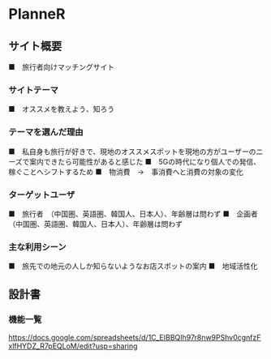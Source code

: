 # PlanneR

## サイト概要
■　旅行者向けマッチングサイト

### サイトテーマ
■　オススメを教えよう、知ろう

### テーマを選んだ理由
■　私自身も旅行が好きで、現地のオススメスポットを現地の方がユーザーのニーズで案内できたら可能性があると感じた
■　5Gの時代になり個人での発信、稼ぐことへシフトするため
■　物消費　→　事消費へと消費の対象の変化

### ターゲットユーザ
■　旅行者　（中国圏、英語圏、韓国人、日本人）、年齢層は問わず
■　企画者　（中国圏、英語圏、韓国人、日本人）、年齢層は問わず

### 主な利用シーン
■　旅先での地元の人しか知らないようなお店スポットの案内
■　地域活性化

## 設計書

### 機能一覧
https://docs.google.com/spreadsheets/d/1C_EIBBQIh97r8nw9PShv0cgnfzFxlfHYDZ_R7pEQLoM/edit?usp=sharing
